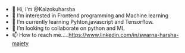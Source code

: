 - 👋 Hi, I’m @Kaizokuharsha
- 👀 I’m interested in Frontend programming and Machine learning
- 🌱 I’m currently learning Pyhton,javascript and Tensorflow.
- 💞️ I’m looking to collaborate on python and ML
- 📫 How to reach me.....https://www.linkedin.com/in/swarna-harsha-majety

<!---
Kaizokuharsha/Kaizokuharsha is a ✨ special ✨ repository because its `README.md` (this file) appears on your GitHub profile.
You can click the Preview link to take a look at your changes.
--->
